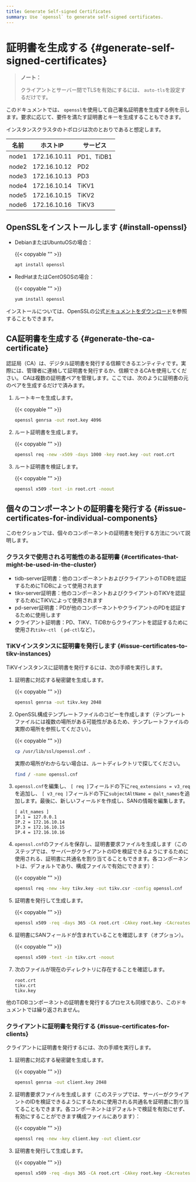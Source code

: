 ```yaml
---
title: Generate Self-signed Certificates
summary: Use `openssl` to generate self-signed certificates.
---
```


# 証明書を生成する {#generate-self-signed-certificates}

> **ノート：**
>
> クライアントとサーバー間でTLSを有効にするには、 `auto-tls`を設定するだけです。

このドキュメントでは、 `openssl`を使用して自己署名証明書を生成する例を示します。要求に応じて、要件を満たす証明書とキーを生成することもできます。

インスタンスクラスタのトポロジは次のとおりであると想定します。

| 名前    | ホストIP        | サービス      |
| ----- | ------------ | --------- |
| node1 | 172.16.10.11 | PD1、TiDB1 |
| node2 | 172.16.10.12 | PD2       |
| node3 | 172.16.10.13 | PD3       |
| node4 | 172.16.10.14 | TiKV1     |
| node5 | 172.16.10.15 | TiKV2     |
| node6 | 172.16.10.16 | TiKV3     |

## OpenSSLをインストールします {#install-openssl}

-   DebianまたはUbuntuOSの場合：

    {{< copyable "" >}}

    ```bash
    apt install openssl
    ```

-   RedHatまたはCentOSOSの場合：

    {{< copyable "" >}}

    ```bash
    yum install openssl
    ```

インストールについては、OpenSSLの公式[ドキュメントをダウンロード](https://www.openssl.org/source/)を参照することもできます。

## CA証明書を生成する {#generate-the-ca-certificate}

認証局（CA）は、デジタル証明書を発行する信頼できるエンティティです。実際には、管理者に連絡して証明書を発行するか、信頼できるCAを使用してください。 CAは複数の証明書ペアを管理します。ここでは、次のように証明書の元のペアを生成するだけで済みます。

1.  ルートキーを生成します。

    {{< copyable "" >}}

    ```bash
    openssl genrsa -out root.key 4096
    ```

2.  ルート証明書を生成します。

    {{< copyable "" >}}

    ```bash
    openssl req -new -x509 -days 1000 -key root.key -out root.crt
    ```

3.  ルート証明書を検証します。

    {{< copyable "" >}}

    ```bash
    openssl x509 -text -in root.crt -noout
    ```

## 個々のコンポーネントの証明書を発行する {#issue-certificates-for-individual-components}

このセクションでは、個々のコンポーネントの証明書を発行する方法について説明します。

### クラスタで使用される可能性のある証明書 {#certificates-that-might-be-used-in-the-cluster}

-   tidb-server証明書：他のコンポーネントおよびクライアントのTiDBを認証するためにTiDBによって使用されます
-   tikv-server証明書：他のコンポーネントおよびクライアントのTiKVを認証するためにTiKVによって使用されます
-   pd-server証明書：PDが他のコンポーネントやクライアントのPDを認証するために使用します
-   クライアント証明書：PD、TiKV、TiDBからクライアントを認証するために使用され`tikv-ctl` （ `pd-ctl`など）。

### TiKVインスタンスに証明書を発行します {#issue-certificates-to-tikv-instances}

TiKVインスタンスに証明書を発行するには、次の手順を実行します。

1.  証明書に対応する秘密鍵を生成します。

    {{< copyable "" >}}

    ```bash
    openssl genrsa -out tikv.key 2048
    ```

2.  OpenSSL構成テンプレートファイルのコピーを作成します（テンプレートファイルには複数の場所がある可能性があるため、テンプレートファイルの実際の場所を参照してください）。

    {{< copyable "" >}}

    ```bash
    cp /usr/lib/ssl/openssl.cnf .
    ```

    実際の場所がわからない場合は、ルートディレクトリで探してください。

    ```bash
    find / -name openssl.cnf
    ```

3.  `openssl.cnf`を編集し、 `[ req ]`フィールドの下に`req_extensions = v3_req`を追加し、 `[ v3_req ]`フィールドの下に`subjectAltName = @alt_names`を追加します。最後に、新しいフィールドを作成し、SANの情報を編集します。

    ```
    [ alt_names ]
    IP.1 = 127.0.0.1
    IP.2 = 172.16.10.14
    IP.3 = 172.16.10.15
    IP.4 = 172.16.10.16
    ```

4.  `openssl.cnf`のファイルを保存し、証明書要求ファイルを生成します（このステップでは、サーバーがクライアントのIDを検証できるようにするために使用される、証明書に共通名を割り当てることもできます。各コンポーネントは、デフォルトであり、構成ファイルで有効にできます）：

    {{< copyable "" >}}

    ```bash
    openssl req -new -key tikv.key -out tikv.csr -config openssl.cnf
    ```

5.  証明書を発行して生成します。

    {{< copyable "" >}}

    ```bash
    openssl x509 -req -days 365 -CA root.crt -CAkey root.key -CAcreateserial -in tikv.csr -out tikv.crt -extensions v3_req -extfile openssl.cnf
    ```

6.  証明書にSANフィールドが含まれていることを確認します（オプション）。

    {{< copyable "" >}}

    ```bash
    openssl x509 -text -in tikv.crt -noout
    ```

7.  次のファイルが現在のディレクトリに存在することを確認します。

    ```
    root.crt
    tikv.crt
    tikv.key
    ```

他のTiDBコンポーネントの証明書を発行するプロセスも同様であり、このドキュメントでは繰り返されません。

### クライアントに証明書を発行する {#issue-certificates-for-clients}

クライアントに証明書を発行するには、次の手順を実行します。

1.  証明書に対応する秘密鍵を生成します。

    {{< copyable "" >}}

    ```bash
    openssl genrsa -out client.key 2048
    ```

2.  証明書要求ファイルを生成します（このステップでは、サーバーがクライアントのIDを検証できるようにするために使用される共通名を証明書に割り当てることもできます。各コンポーネントはデフォルトで検証を有効にせず、有効にすることができます構成ファイルにあります）：

    {{< copyable "" >}}

    ```bash
    openssl req -new -key client.key -out client.csr
    ```

3.  証明書を発行して生成します。

    {{< copyable "" >}}

    ```bash
    openssl x509 -req -days 365 -CA root.crt -CAkey root.key -CAcreateserial -in client.csr -out client.crt
    ```
